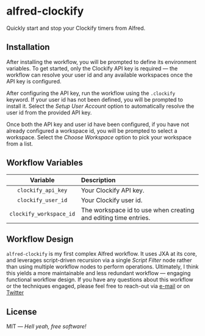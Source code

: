 # alfred-clockify

Quickly start and stop your Clockify timers from Alfred.

## Installation

After installing the workflow, you will be prompted to define its environment variables. To get started, only the Clockify API key is required — the workflow can resolve your user id and any available workspaces once the API key is configured.

After configuring the API key, run the workflow using the `.clockify` keyword. If your user id has not been defined, you will be prompted to install it. Select the _Setup User Account_ option to automatically resolve the user id from the provided API key.

Once both the API key and user id have been configured, if you have not already configured a workspace id, you will be prompted to select a workspace. Select the _Choose Workspace_ option to pick your workspace from a list.

## Workflow Variables

|        Variable         | Description                                                     |
| :---------------------: | :-------------------------------------------------------------- |
|   `clockify_api_key`    | Your Clockify API key.                                          |
|   `clockify_user_id`    | Your Clockify user id.                                          |
| `clockify_workspace_id` | The workspace id to use when creating and editing time entries. |

## Workflow Design

`alfred-clockify` is my first complex Alfred workflow. It uses JXA at its core, and leverages script-driven recursion via a single _Script Filter_ node rather than using multiple workflow nodes to perform operations. Ultimately, I think this yields a more maintainable and less redundant workflow — engaging functional workflow design.
If you have any questions about this workflow or the techniques engaged, please feel free to reach-out via [e-mail](mailto:stephancasas@icloud.com) or on [Twitter](https://www.twitter.com/stephancasas)

## License

MIT — _Hell yeah, free software!_
